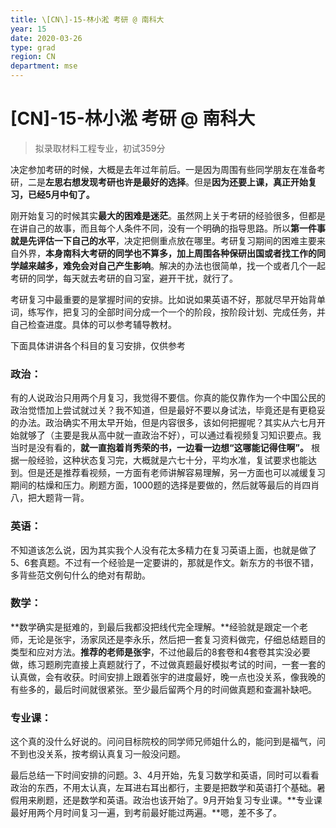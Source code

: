 ```yaml
---
title: \[CN\]-15-林小淞 考研 @ 南科大
year: 15
date: 2020-03-26
type: grad
region: CN
department: mse
---
```


# \[CN\]-15-林小淞 考研 @ 南科大

> 拟录取材料工程专业，初试359分

决定参加考研的时候，大概是去年过年前后。一是因为周围有些同学朋友在准备考研，二是**左思右想发现考研也许是最好的选择**。但是**因为还要上课，真正开始复习，已经5月中旬了。**

刚开始复习的时候其实**最大的困难是迷茫**。虽然网上关于考研的经验很多，但都是在讲自己的故事，而且每个人条件不同，没有一个明确的指导思路。所以**第一件事就是先评估一下自己的水平**，决定把侧重点放在哪里。考研复习期间的困难主要来自外界，**本身南科大考研的同学也不算多，加上周围各种保研出国或者找工作的同学越来越多，难免会对自己产生影响**。解决的办法也很简单，找一个或者几个一起考研的同学，每天就去考研的自习室，避开干扰，就行了。

考研复习中最重要的是掌握时间的安排。比如说如果英语不好，那就尽早开始背单词，练写作，把复习的全部时间分成一个一个的阶段，按阶段计划、完成任务，并自己检查进度。具体的可以参考辅导教材。

下面具体讲讲各个科目的复习安排，仅供参考

### 政治：

有的人说政治只用两个月复习，我觉得不要信。你真的能仅靠作为一个中国公民的政治觉悟加上尝试就过关？我不知道，但是最好不要以身试法，毕竟还是有更稳妥的办法。政治确实不用太早开始，但是内容很多，该如何把握呢？其实从六七月开始就够了（主要是我从高中就一直政治不好），可以通过看视频复习知识要点。我当时是没有看的，**就一直抱着肖秀荣的书，一边看一边想“这哪能记得住啊”。** 根据一般经验，这种状态复习完，大概就是六七十分，平均水准，复试要求也能达到。但是还是推荐看视频，一方面有老师讲解容易理解，另一方面也可以减缓复习期间的枯燥和压力。刷题方面，1000题的选择是要做的，然后就等最后的肖四肖八，把大题背一背。

### 英语：

不知道该怎么说，因为其实我个人没有花太多精力在复习英语上面，也就是做了5、6套真题。不过有一个经验是一定要讲的，那就是作文。新东方的书很不错，多背些范文例句什么的绝对有帮助。

### 数学：

**数学确实是挺难的，到最后我都没把线代完全理解。**经验就是跟定一个老师，无论是张宇，汤家凤还是李永乐，然后把一套复习资料做完，仔细总结题目的类型和应对方法。**推荐的老师是张宇**，不过他最后的8套卷和4套卷其实没必要做，练习题刷完直接上真题就行了，不过做真题最好模拟考试的时间，一套一套的认真做，会有收获。时间安排上跟着张宇的进度最好，晚一点也没关系，像我晚的有些多的，最后时间就很紧张。至少最后留两个月的时间做真题和查漏补缺吧。

### 专业课：

这个真的没什么好说的。问问目标院校的同学师兄师姐什么的，能问到是福气，问不到也没关系，按考纲认真复习一般没问题。

最后总结一下时间安排的问题。3、4月开始，先复习数学和英语，同时可以看看政治的东西，不用太认真，左耳进右耳出都行，主要是把数学和英语打个基础。暑假用来刷题，还是数学和英语。政治也该开始了。9月开始复习专业课。**专业课最好用两个月时间复习一遍，到考前最好能过两遍。**嗯，差不多了。
